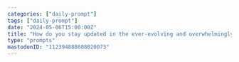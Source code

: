 ```yaml
---
categories: ["daily-prompt"]
tags: ["daily-prompt"]
date: "2024-05-06T15:00:00Z"
title: "How do you stay updated in the ever-evolving and overwhelmingly large tech world?"
type: "prompts"
mastodonID: "112394888608020073"
---
```

